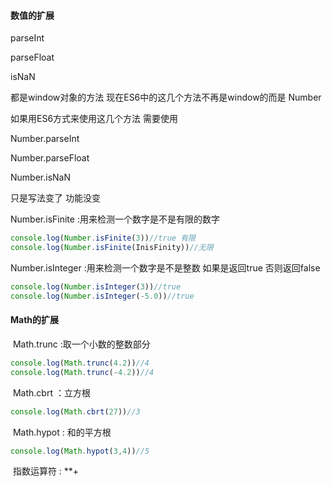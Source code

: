 #### 数值的扩展

parseInt

parseFloat

isNaN

都是window对象的方法 现在ES6中的这几个方法不再是window的而是  Number

如果用ES6方式来使用这几个方法 需要使用

Number.parseInt

Number.parseFloat

Number.isNaN

只是写法变了  功能没变

Number.isFinite :用来检测一个数字是不是有限的数字

```js
console.log(Number.isFinite(3))//true 有限  
console.log(Number.isFinite(InisFinity))//无限
```



Number.isInteger :用来检测一个数字是不是整数 如果是返回true  否则返回false

~~~js
console.log(Number.isInteger(3))//true   
console.log(Number.isInteger(-5.0))//true

~~~







#### Math的扩展

​	Math.trunc :取一个小数的整数部分

~~~js
console.log(Math.trunc(4.2))//4
console.log(Math.trunc(-4.2))//4
~~~



​	Math.cbrt  ：立方根

```js
console.log(Math.cbrt(27))//3
```

​	Math.hypot : 和的平方根

```js
console.log(Math.hypot(3,4))//5
```



​	指数运算符 : **+









